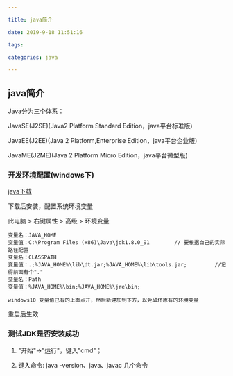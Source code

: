 ```yaml
---

title: java简介

date: 2019-9-18 11:51:16

tags: 

categories: java

---
```

## java简介
Java分为三个体系：

JavaSE(J2SE)(Java2 Platform Standard Edition，java平台标准版)

JavaEE(J2EE)(Java 2 Platform,Enterprise Edition，java平台企业版)

JavaME(J2ME)(Java 2 Platform Micro Edition，java平台微型版)

### 开发环境配置(windows下)

[java下载](https://www.oracle.com/technetwork/java/javase/downloads/jdk8-downloads-2133151.html)

下载后安装，配置系统环境变量

此电脑 > 右键属性 > 高级 > 环境变量
```
变量名：JAVA_HOME
变量值：C:\Program Files (x86)\Java\jdk1.8.0_91        // 要根据自己的实际路径配置
变量名：CLASSPATH
变量值：.;%JAVA_HOME%\lib\dt.jar;%JAVA_HOME%\lib\tools.jar;         //记得前面有个"."
变量名：Path
变量值：%JAVA_HOME%\bin;%JAVA_HOME%\jre\bin;

windows10 变量值已有的上面点开，然后新建加到下方，以免破坏原有的环境变量
```

重启后生效

### 测试JDK是否安装成功

1. "开始"->"运行"，键入"cmd"；

2. 键入命令: java -version、java、javac 几个命令
